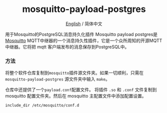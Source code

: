 <div align="center">

# mosquitto-payload-postgres
[English](./README.md) / 简体中文

</div>

用于Mosquitto的PostgreSQL消息持久化插件
Mosquitto payload postgres是[Mosquitto](https://mosquitto.org/) MQTT中继器的一个消息持久性插件，它是一个众所周知的开源MQTT中继器。它将把 mqtt 客户端发布的消息保存到PostgreSQL中。

### 方法
将整个软件仓库复制到`mosquitto`插件源文件夹。如果一切顺利，只需在 `mosquitto-payload-postgres` 源文件夹中输入 `make`。

仓库中还提供了一个`payload.conf`配置文件。
将插件 `.so` 和 `.conf` 文件复制到 mosquitto 配置文件夹。然后在 mosquitto 主配置文件中添加配置设置。
```
include_dir /etc/mosquitto/conf.d
```
